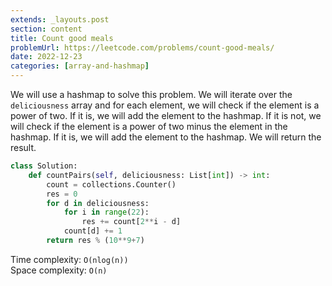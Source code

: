 ```yaml
---
extends: _layouts.post
section: content
title: Count good meals
problemUrl: https://leetcode.com/problems/count-good-meals/
date: 2022-12-23
categories: [array-and-hashmap]
---
```


We will use a hashmap to solve this problem. We will iterate over the `deliciousness` array and for each element, we will check if the element is a power of two. If it is, we will add the element to the hashmap. If it is not, we will check if the element is a power of two minus the element in the hashmap. If it is, we will add the element to the hashmap. We will return the result.

```python
class Solution:
    def countPairs(self, deliciousness: List[int]) -> int:
        count = collections.Counter()
        res = 0
        for d in deliciousness:
            for i in range(22):
                res += count[2**i - d]
            count[d] += 1
        return res % (10**9+7)
```

Time complexity: `O(nlog(n))` <br/>
Space complexity: `O(n)`
